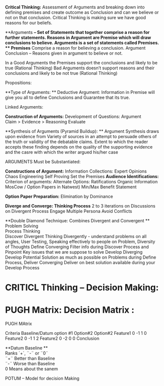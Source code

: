 **Critical Thinking:**
	Assessment of Arguments and breaking down into defining premises and create outcome as Conclusion and can we believe or not on that conclusion.
Critical Thinking is making sure we have good reasons for our beliefs.


**Arguments **– Set of Statements that together comprise a reason for further statements. 
Reasons in Argument are Premise which will draw conclusions to believe. 
Arguments is a set of statements called Premises.
**
Premises** Comprise a reason for believing a conclusion.
Argument Conclusion – Reasons given in argument to believe or not.

In a Good Arguments the Premises support the conclusions and likely to be true (Rational Thinking)
Bad Arguments doesn’t support reasons and their conclusions and likely to be not true (Rational Thinking)

Propositions:
 
**Type of Arguments: **
Deductive Argument:
Information in Premise will give you all to define Conclusions and Guarantee that its true.




Linked Arguments:

**Construction of Arguments:**
Development of Questions:
			    Argument 	
Claim > 	Evidence 	> Reasoning
          Evaluate


**Synthesis of Arguments (Pyramid Buildup): ** Argument Synthesis draws upon evidence from Variety of sources in an attempt to persuade others of the truth or validity of the debatable claims.
Extent to which the reader accepts these finding depends on the quality of the supporting evidence and the casre with which the writer argued his/her case


ARGUMENTS Must be Substantiated:

**Constructions of Argument:**
	Information Collections:
		Expert Opinions
		Chaos Engineering
		Self Proving
		Set the Premises
**Audience Identifications:**
Criterion of arguments:
Alternate Options:
Ratifications
Organic Information 
	MosCow / Option Papers in Natwest)
Min/Max
Benefit Statement

**Option Paper Preparation:**
Elimination by Dominance



**Diverge and Converge: Thinking Process**
2 to 3 iterations on Discussions on Divergent Process
Engage Multiple Persona
Avoid Conflicts


**Double Diamond Technique: Combines Divergent and Convergent **
Problem Solving 	 	 
Process	Thinking	 
Discover	Divergent 	Thinking Divergently - understand problems on all angles, User Testing, Speaking effectively to people on Problem, Diversity of Thoughts
Define 	Converging	Filter info during Discover Process and Pinpoint Key issues that we are suppose to solve
Develop	Diverging	Develop Potential Solution as much as possible on Problems during Define Process, 
Deliver	Converging	Deliver on best solution available during your Develop Process



# CRITICL Thinking – Decision Making:


# PUGH Matrix: Decision Matrix :

PUGH MAtrix 			
				
Criteria	Baseline/Datum	option #1	Option#2	Option#2
Feature1	0	                -1	      1	        0
Feature2	0	                -1	      1	        2
Feature2	0	                -2	      0	        0
Conclusion	 	 	 	 
				
				
**Datum	Baseline 	 **	 	
Ranks	´+´, ¨-¨ or ¨0¨	 	 	
 	¨+¨	Better than Baseline 	 	
 	¨-¨ 	Worse than Baseline	 	
 	0	Means about the sanem	 	
				




POTUM – Model for decision Making

